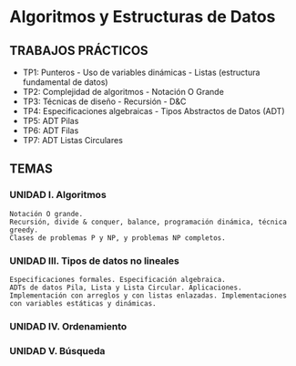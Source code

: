 # Algoritmos y Estructuras de Datos
## TRABAJOS PRÁCTICOS

+ TP1: Punteros - Uso de variables dinámicas - Listas (estructura fundamental de datos)
+ TP2: Complejidad de algoritmos - Notación O Grande
+ TP3: Técnicas de diseño - Recursión - D&C
+ TP4: Especificaciones algebraicas - Tipos Abstractos de Datos (ADT)
+ TP5: ADT Pilas
+ TP6: ADT Filas
+ TP7: ADT Listas Circulares

## TEMAS

### UNIDAD I. Algoritmos
    Notación O grande. 
    Recursión, divide & conquer, balance, programación dinámica, técnica greedy. 
    Clases de problemas P y NP, y problemas NP completos.
### UNIDAD III. Tipos de datos no lineales
    Especificaciones formales. Especificación algebraica.
    ADTs de datos Pila, Lista y Lista Circular. Aplicaciones.
    Implementación con arreglos y con listas enlazadas. Implementaciones con variables estáticas y dinámicas.
### UNIDAD IV. Ordenamiento
### UNIDAD V. Búsqueda

